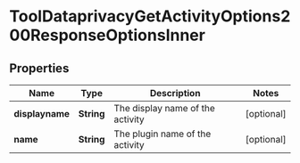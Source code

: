 

# ToolDataprivacyGetActivityOptions200ResponseOptionsInner


## Properties

| Name | Type | Description | Notes |
|------------ | ------------- | ------------- | -------------|
|**displayname** | **String** | The display name of the activity |  [optional] |
|**name** | **String** | The plugin name of the activity |  [optional] |



